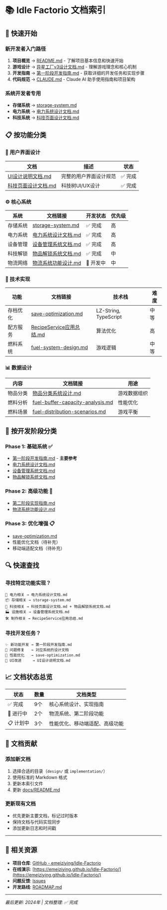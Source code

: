 # 📚 Idle Factorio 文档索引

## 🚀 快速开始

### 新开发者入门路径
1. **项目概览** → [README.md](../README.md) - 了解项目基本信息和快速开始
2. **游戏设计** → [异星工厂v3设计文档.md](design/异星工厂v3设计文档.md) - 理解游戏理念和核心机制
3. **开发指南** → [第一阶段开发指南.md](implementation/第一阶段开发指南.md) - 获取详细的开发任务和实现步骤
4. **代码规范** → [CLAUDE.md](../CLAUDE.md) - Claude AI 助手使用指南和项目架构

### 系统开发者专用
- **存储系统** → [storage-system.md](implementation/systems/storage-system.md)
- **电力系统** → [电力系统设计文档.md](implementation/systems/电力系统设计文档.md)
- **科技系统** → [科技页面设计文档.md](implementation/systems/科技页面设计文档.md)

## 📋 按功能分类

### 🎨 用户界面设计
| 文档 | 描述 | 状态 |
|------|------|------|
| [UI设计说明文档.md](design/UI设计说明文档.md) | 完整的用户界面设计规范 | ✅ 完成 |
| [科技页面设计文档.md](implementation/systems/科技页面设计文档.md) | 科技树UI/UX设计 | ✅ 完成 |

### ⚙️ 核心系统
| 系统 | 文档链接 | 开发状态 | 优先级 |
|------|----------|----------|---------|
| 存储系统 | [storage-system.md](implementation/systems/storage-system.md) | ✅ 完成 | 高 |
| 电力系统 | [电力系统设计文档.md](implementation/systems/电力系统设计文档.md) | ✅ 完成 | 高 |
| 设备管理 | [设备管理系统文档.md](implementation/systems/设备管理系统文档.md) | ✅ 完成 | 高 |
| 科技解锁 | [物品解锁系统文档.md](implementation/systems/物品解锁系统文档.md) | ✅ 完成 | 中 |
| 物流网络 | [物流系统功能设计.md](implementation/systems/物流系统功能设计.md) | 🚧 开发中 | 中 |

### 🔧 技术实现
| 功能 | 文档链接 | 技术栈 | 难度 |
|------|----------|---------|------|
| 存档优化 | [save-optimization.md](implementation/save-optimization.md) | LZ-String, TypeScript | 中等 |
| 配方服务 | [RecipeService应用总结.md](implementation/RecipeService应用总结.md) | 算法优化 | 高 |
| 燃料系统 | [fuel-system-design.md](design/fuel-system-design.md) | 游戏逻辑 | 中等 |

### 📊 数据设计
| 内容 | 文档链接 | 用途 |
|------|----------|------|
| 物品分类 | [物品分类系统设计.md](design/物品分类系统设计.md) | 游戏数据组织 |
| 燃料分析 | [fuel-buffer-capacity-analysis.md](design/fuel-buffer-capacity-analysis.md) | 性能优化 |
| 燃料场景 | [fuel-distribution-scenarios.md](design/fuel-distribution-scenarios.md) | 游戏平衡 |

## 🎯 按开发阶段分类

### Phase 1: 基础系统 ✅
- [第一阶段开发指南.md](implementation/第一阶段开发指南.md) - **主要参考**
- [电力系统设计文档.md](implementation/systems/电力系统设计文档.md)
- [设备管理系统文档.md](implementation/systems/设备管理系统文档.md)
- [物品解锁系统文档.md](implementation/systems/物品解锁系统文档.md)

### Phase 2: 高级功能 🚧
- [第二阶段实现指南.md](implementation/第二阶段实现指南.md)
- [物流系统功能设计.md](implementation/systems/物流系统功能设计.md)

### Phase 3: 优化增强 📋
- [save-optimization.md](implementation/save-optimization.md)
- 性能优化文档（待补充）
- 移动端适配文档（待补充）

## 🔍 快速查找

### 寻找特定功能实现？
```
🔋 电力相关 → 电力系统设计文档.md
📦 存储相关 → storage-system.md  
🔬 科技相关 → 科技页面设计文档.md + 物品解锁系统文档.md
🏭 设施相关 → 设备管理系统文档.md
🛠️ 制作相关 → RecipeService应用总结.md
```

### 寻找开发任务？
```
✨ 新功能开发 → 第一阶段开发指南.md
🐛 问题修复   → 对应系统的设计文档
🚀 性能优化   → save-optimization.md
📱 UI改进     → UI设计说明文档.md
```

## 📈 文档状态总览

| 状态 | 数量 | 文档类型 |
|------|------|----------|
| ✅ 完成 | 9个 | 核心系统设计、实现指南 |
| 🚧 进行中 | 2个 | 物流系统、第二阶段功能 |
| 📋 计划中 | 3个 | 性能优化、移动端适配、高级功能 |

## 🤝 文档贡献

### 添加新文档
1. 选择合适的目录（`design/` 或 `implementation/`）
2. 使用标准的 Markdown 格式
3. 更新本索引文件
4. 更新 [docs/README.md](README.md)

### 更新现有文档
- 优先更新主要文档，标记过时版本
- 保持文档与代码实现同步
- 添加更新日志和时间戳

---

## 🔗 相关资源

- **项目仓库**: [GitHub - emeiziying/Idle-Factorio](https://github.com/emeiziying/Idle-Factorio)
- **在线演示**: [https://emeiziying.github.io/Idle-Factorio/](https://emeiziying.github.io/Idle-Factorio/)
- **问题反馈**: [Issues](https://github.com/emeiziying/Idle-Factorio/issues)
- **开发路线**: [ROADMAP.md](../ROADMAP.md)

---
*最后更新: 2024年 | 文档整理: ✅ 完成*